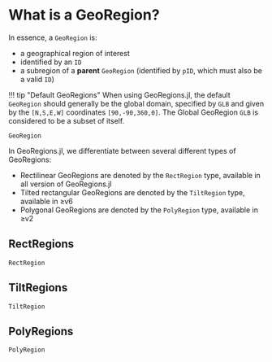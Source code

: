 # What is a GeoRegion?

In essence, a `GeoRegion` is:
* a geographical region of interest
* identified by an `ID`
* a subregion of a **parent** `GeoRegion` (identified by `pID`, which must also be a valid `ID`)

!!! tip "Default GeoRegions"
    When using GeoRegions.jl, the default `GeoRegion` should generally be the global domain, specified by `GLB` and given by the `[N,S,E,W]` coordinates `[90,-90,360,0]`.  The Global GeoRegion `GLB` is considered to be a subset of itself.

```@docs
GeoRegion
```

In GeoRegions.jl, we differentiate between several different types of GeoRegions:
* Rectilinear GeoRegions are denoted by the `RectRegion` type, available in all version of GeoRegions.jl
* Tilted rectangular GeoRegions are denoted by the `TiltRegion` type, available in ≥v6
* Polygonal GeoRegions are denoted by the `PolyRegion` type, available in ≥v2

## RectRegions

```@docs
RectRegion
```

## TiltRegions

```@docs
TiltRegion
```

## PolyRegions

```@docs
PolyRegion
```